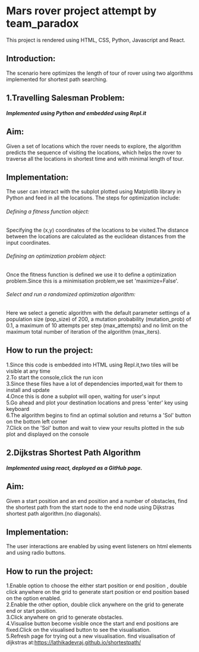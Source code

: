 # Mars rover project attempt by team_paradox
This project is rendered using HTML, CSS, Python, Javascript and React.  
## Introduction:
The scenario here optimizes the length of tour of rover using two algorithms implemented for shortest path searching.  

## 1.Travelling Salesman Problem:
##### Implemented using Python and embedded using Repl.it
## Aim: 
Given a set of locations which the rover needs to explore, the algorithm predicts the sequence of visiting the locations, which helps the rover to traverse all the locations in shortest time and with minimal length of tour.
## Implementation:
The user can interact with the subplot plotted using Matplotlib library in Python and feed in all the locations.
The steps for optimization include:

 ###### *Defining a fitness function object*:
 Specifying the (x,y) coordinates of the locations to be visited.The distance between the locations are calculated as the euclidean distances from the input coordinates.
  ###### *Defining an optimization problem object*:
  Once the fitness function is defined we use it to define a optimization problem.Since this is a minimisation problem,we set
  'maximize=False'.
  ###### *Select and run a randomized optimization algorithm*: 
   Here we select a genetic algorithm with the default parameter settings of a population size (pop_size) of 200, a mutation probability (mutation_prob) of 0.1, a maximum of 10 attempts per step (max_attempts) and no limit on the maximum total number of iteration of the algorithm (max_iters).
  
  ## How to run the project:
  1.Since this code is embedded into HTML using Repl.it,two tiles will be visible at any time
  \
  2.To start the console,click the run icon
  \
  3.Since these files have a lot of dependencies imported,wait for them to install and update
  \
  4.Once this is done a subplot will open, waiting for user's input
  \
  5.Go ahead and plot your destination locations and press 'enter' key using keyboard
  \
  6.The algorithm begins to find an optimal solution and returns a 'Sol' button on the bottom left corner
  \
  7.Click on the 'Sol' button and wait to view your results plotted in the sub plot and displayed on the console
  ## 2.Dijkstras Shortest Path Algorithm
##### Implemented using react, deployed as a GitHub page.
## Aim: 
Given a start position and an end position and  a number of obstacles, find the shortest path from the start node to the end node using Dijkstras shortest path algorithm.(no diagonals).
## Implementation:
The user interactions are enabled by using event listeners on html elements and using radio buttons.
  
  ## How to run the project:
  1.Enable option to choose the either start position or end position , double click anywhere on the grid to generate start position or end position based on the option enabled.
  \
  2.Enable the other option, double click anywhere on the grid to generate end or start position.
  \
  3.Click anywhere on grid to generate obstacles.
  \
  4.Visualise button become visible once the start and end positions are fixed.Click on the visualised button to see the visualisation.
  \
  5.Refresh page for trying out a new visualisation.
find visualisation of dijkstras at:https://lathikadevraj.github.io/shortestpath/

  
  
  
  
  
